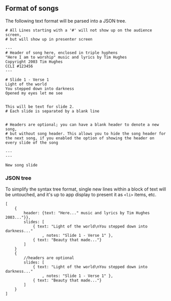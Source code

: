 ## Format of songs


The following text format will be parsed into a JSON tree.

```
# All Lines starting with a '#' will not show up on the audience screen, 
# but will show up in presenter screen

---
# Header of song here, enclosed in triple hyphens
"Here I am to worship" music and lyrics by Tim Hughes
Copyright 2003 Tim Hughes
CCLI #123456
---

# Slide 1 - Verse 1
Light of the world 
You stepped down into darkness 
Opened my eyes let me see 


This will be text for slide 2.
# Each slide is separated by a blank line


# Headers are optional; you can have a blank header to denote a new song,
# but without song header. This allows you to hide the song header for the next song, if you enabled the option of showing the header on every slide of the song

---
---

New song slide
```


### JSON tree
To simplify the syntax tree format, single new lines within a block of text will be untouched, and it's up to app display to present it as `<li>` items, etc.

```
[
    {
        header: {text: "Here..." music and lyrics by Tim Hughes 2003..."}},
        slides: [
            { text: "Light of the world\nYou stepped down into darkness..."
                , notes: "Slide 1 - Verse 1" },
            { text: "Beauty that made..."}
        ]
    }
    {
        //headers are optional
        slides: [
            { text: "Light of the world\nYou stepped down into darkness..."
                , notes: "Slide 1 - Verse 1" },
            { text: "Beauty that made..."}
        ]
    }
]
```